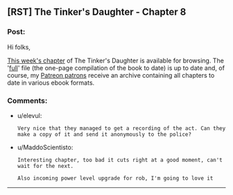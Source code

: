 ## [RST] The Tinker's Daughter - Chapter 8

### Post:

Hi folks,

[This week's chapter](https://dl.dropboxusercontent.com/u/3294457/give_aways/mage_world/chapter_008.html) of The Tinker's Daughter is available for browsing. The '[full](https://dl.dropboxusercontent.com/u/3294457/give_aways/mage_world/full.html)' file (the one-page compilation of the book to date) is up to date and, of course, my [Patreon patrons](http://patreon.com/davidstorrs) receive an archive containing all chapters to date in various ebook formats.



### Comments:

- u/elevul:
  ```
  Very nice that they managed to get a recording of the act. Can they make a copy of it and send it anonymously to the police?
  ```

- u/MaddoScientisto:
  ```
  Interesting chapter, too bad it cuts right at a good moment, can't wait for the next.

  Also incoming power level upgrade for rob, I'm going to love it
  ```

---

